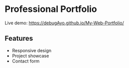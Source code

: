 # Professional Portfolio

Live demo: https://debugAyo.github.io/My-Web-Portfolio/

## Features
- Responsive design
- Project showcase
- Contact form
